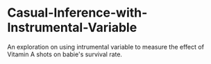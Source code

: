 # Casual-Inference-with-Instrumental-Variable
An exploration on using intrumental variable to measure the effect of Vitamin A shots on babie's survival rate. 
